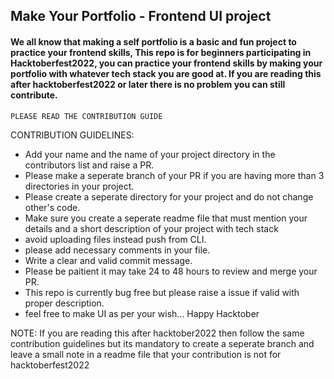 ## Make Your Portfolio - Frontend UI project
#### We all know that making a self portfolio is a basic and fun project to practice your frontend skills, This repo is for beginners participating in Hacktoberfest2022, you can practice your frontend skills by making your portfolio with whatever tech stack you are good at. If you are reading this after hacktoberfest2022 or later there is no problem you can still contribute.  

`
PLEASE READ THE CONTRIBUTION GUIDE
`

CONTRIBUTION GUIDELINES: 
  - Add your name and the name of your project directory in the contributors list and raise a PR.
  - Please make a seperate branch of your PR if you are having more than 3 directories in your project.
  - Please create a seperate directory for your project and do not change other's code.
  - Make sure you create a seperate readme file that must mention your details and a short description of your project with tech stack
  - avoid uploading files instead push from CLI.
  - please add necessary comments in your file.
  - Write a clear and valid commit message.
  - Please be paitient it may take 24 to 48 hours to review and merge your PR.
  - This repo is currently bug free but please raise a issue if valid with proper description.
  - feel free to make UI as per your wish... Happy Hacktober
  
  NOTE:  If you are reading this after hacktober2022 then follow the same contribution guidelines but its mandatory to create a seperate branch and leave a small note in a readme file that your contribution is not for hacktoberfest2022
